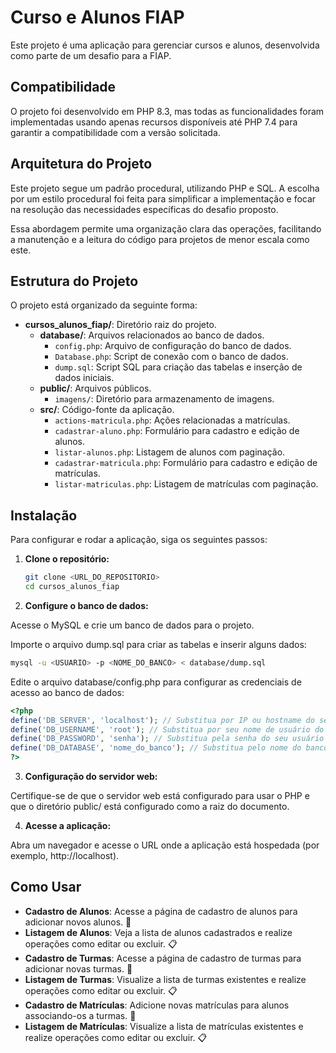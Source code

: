 # Curso e Alunos FIAP

Este projeto é uma aplicação para gerenciar cursos e alunos, desenvolvida como parte de um desafio para a FIAP.

## Compatibilidade

O projeto foi desenvolvido em PHP 8.3, mas todas as funcionalidades foram implementadas usando apenas recursos disponíveis até PHP 7.4 para garantir a compatibilidade com a versão solicitada.

## Arquitetura do Projeto

Este projeto segue um padrão procedural, utilizando PHP e SQL. A escolha por um estilo procedural foi feita para simplificar a implementação e focar na resolução das necessidades específicas do desafio proposto.

Essa abordagem permite uma organização clara das operações, facilitando a manutenção e a leitura do código para projetos de menor escala como este.

## Estrutura do Projeto

O projeto está organizado da seguinte forma:

- **cursos_alunos_fiap/**: Diretório raiz do projeto.
  - **database/**: Arquivos relacionados ao banco de dados.
    - `config.php`: Arquivo de configuração do banco de dados.
    - `Database.php`: Script de conexão com o banco de dados.
    - `dump.sql`: Script SQL para criação das tabelas e inserção de dados iniciais.
  - **public/**: Arquivos públicos.
    - `imagens/`: Diretório para armazenamento de imagens.
  - **src/**: Código-fonte da aplicação.
    - `actions-matricula.php`: Ações relacionadas a matrículas.
    - `cadastrar-aluno.php`: Formulário para cadastro e edição de alunos.
    - `listar-alunos.php`: Listagem de alunos com paginação.
    - `cadastrar-matricula.php`: Formulário para cadastro e edição de matrículas.
    - `listar-matriculas.php`: Listagem de matrículas com paginação.

## Instalação

Para configurar e rodar a aplicação, siga os seguintes passos:

1. **Clone o repositório:**

   ```bash
   git clone <URL_DO_REPOSITORIO>
   cd cursos_alunos_fiap

   ```

2. **Configure o banco de dados:**

Acesse o MySQL e crie um banco de dados para o projeto.

Importe o arquivo dump.sql para criar as tabelas e inserir alguns dados:

```bash
mysql -u <USUARIO> -p <NOME_DO_BANCO> < database/dump.sql

```

Edite o arquivo database/config.php para configurar as credenciais de acesso ao banco de dados:

```php
<?php
define('DB_SERVER', 'localhost'); // Substitua por IP ou hostname do seu servidor de banco de dados
define('DB_USERNAME', 'root'); // Substitua por seu nome de usuário do banco
define('DB_PASSWORD', 'senha'); // Substitua pela senha do seu usuário
define('DB_DATABASE', 'nome_do_banco'); // Substitua pelo nome do banco de dados que você criou
?>

```

3. **Configuração do servidor web:**

Certifique-se de que o servidor web está configurado para usar o PHP e que o diretório public/ está configurado como a raiz do documento.

4. **Acesse a aplicação:**

Abra um navegador e acesse o URL onde a aplicação está hospedada (por exemplo, http://localhost).

## Como Usar

- **Cadastro de Alunos**: Acesse a página de cadastro de alunos para adicionar novos alunos. :pencil:
- **Listagem de Alunos**: Veja a lista de alunos cadastrados e realize operações como editar ou excluir. :clipboard:
- **Cadastro de Turmas**: Acesse a página de cadastro de turmas para adicionar novas turmas. :pencil:
- **Listagem de Turmas**: Visualize a lista de turmas existentes e realize operações como editar ou excluir. :clipboard:
- **Cadastro de Matrículas**: Adicione novas matrículas para alunos associando-os a turmas. :pencil:
- **Listagem de Matrículas**: Visualize a lista de matrículas existentes e realize operações como editar ou excluir. :clipboard:
